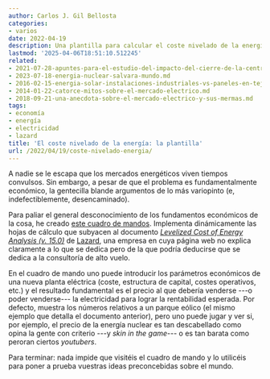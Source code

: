 ```yaml
---
author: Carlos J. Gil Bellosta
categories:
- varios
date: 2022-04-19
description: Una plantilla para calcular el coste nivelado de la energía
lastmod: '2025-04-06T18:51:10.512245'
related:
- 2021-07-28-apuntes-para-el-estudio-del-impacto-del-cierre-de-la-central-nuclear-de-garona-en-el-precio-de-la-electricidad-en-espana.md
- 2023-07-18-energia-nuclear-salvara-mundo.md
- 2016-02-15-energia-solar-instalaciones-industriales-vs-paneles-en-tejados.md
- 2014-01-22-catorce-mitos-sobre-el-mercado-electrico.md
- 2018-09-21-una-anecdota-sobre-el-mercado-electrico-y-sus-mermas.md
tags:
- economía
- energía
- electricidad
- lazard
title: 'El coste nivelado de la energía: la plantilla'
url: /2022/04/19/coste-nivelado-energia/
---
```


A nadie se le escapa que los mercados energéticos viven tiempos convulsos. Sin embargo, a pesar de que el problema es fundamentalmente económico, la gentecilla blande argumentos de lo más variopinto (e, indefectiblemente, desencaminado).

Para paliar el general desconocimiento de los fundamentos económicos de la cosa, he creado [este cuadro de mandos](http://shiny.datanalytics.com/levelized_cost_energy/).
Implementa dinámicamente las hojas de cálculo que subyacen al documento [_Levelized Cost of Energy Analysis (v. 15.0)_](
https://www.lazard.com/media/451905/lazards-levelized-cost-of-energy-version-150-vf.pdf)
de [Lazard](https://www.lazard.com/),
una empresa en cuya página web no explica claramente a lo que se dedica pero de la que podría deducirse que se dedica a la consultoría de alto vuelo.

En el cuadro de mando uno puede introducir los parámetros económicos de una nueva planta eléctrica (coste, estructura de capital, costes operativos, etc.) y el resultado fundamental es el precio al que debería venderse ---o poder venderse--- la electricidad para lograr la rentabilidad esperada. Por defecto, muestra los números relativos a un parque eólico (el mismo ejemplo que detalla el documento anterior), pero uno puede jugar y ver si, por ejemplo, el precio de la energía nuclear es tan descabellado como opina la gente con criterio ---y _skin in the game_--- o es tan barata como peroran ciertos _youtubers_.

Para terminar: nada impide que visitéis el cuadro de mando y lo utilicéis para poner a prueba vuestras ideas preconcebidas sobre el mundo.

